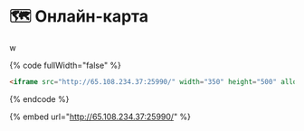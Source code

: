 # 🗺 Онлайн-карта

w

{% code fullWidth="false" %}
```html
<iframe src="http://65.108.234.37:25990/" width="350" height="500" allowtransparency="true" frameborder="0"></iframe>
```
{% endcode %}

{% embed url="http://65.108.234.37:25990/" %}
